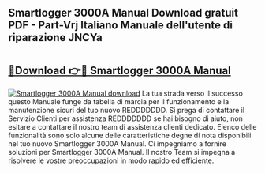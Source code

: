 ## Smartlogger 3000A Manual Download gratuit PDF - Part-Vrj Italiano Manuale dell'utente di riparazione JNCYa

# <h2><a href="http://dfea8n1.blite.top/?on=Smartlogger+3000A+Manual">🔗Download 👉🔴 Smartlogger 3000A Manual</a></h2>

[![Smartlogger 3000A Manual download](https://i.imgur.com/lujVjoI.png)](http://dfea8n1.blite.top/?on=Smartlogger+3000A+Manual)
La tua strada verso il successo questo Manuale funge da tabella di marcia per il funzionamento e la manutenzione sicuri del tuo nuovo REDDDDDDD. Si prega di contattare il Servizio Clienti per assistenza REDDDDDDD se hai bisogno di aiuto, non esitare a contattare il nostro team di assistenza clienti dedicato. Elenco delle funzionalità sono solo alcune delle caratteristiche degne di nota disponibili nel tuo nuovo Smartlogger 3000A Manual. Ci impegniamo a fornire soluzioni per Smartlogger 3000A Manual. Il nostro Team si impegna a risolvere le vostre preoccupazioni in modo rapido ed efficiente.
